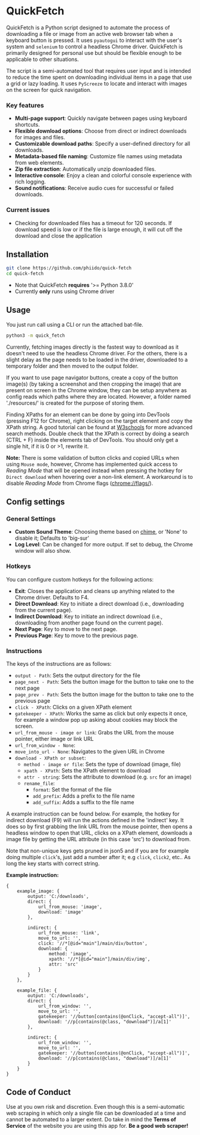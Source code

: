 # QuickFetch
QuickFetch is a Python script designed to automate the process of downloading a file or image from an active web browser tab when a keyboard button is pressed. It uses `pyautogui` to interact with the user's system and `selenium` to control a headless Chrome driver. QuickFetch is primarily designed for personal use but should be flexible enough to be applicable to other situations.

The script is a semi-automated tool that requires user input and is intended to reduce the time spent on downloading individual items in a page that use a grid or lazy loading. It uses `PyScreeze` to locate and interact with images on the screen for quick navigation.

### Key features

- **Multi-page support**: Quickly navigate between pages using keyboard shortcuts.
- **Flexible download options**: Choose from direct or indirect downloads for images and files.
- **Customizable download paths**: Specify a user-defined directory for all downloads.
- **Metadata-based file naming**: Customize file names using metadata from web elements.
- **Zip file extraction**: Automatically unzip downloaded files.
- **Interactive console**: Enjoy a clean and colorful console experience with rich logging.
- **Sound notifications**: Receive audio cues for successful or failed downloads.

### Current issues

- Checking for downloaded files has a timeout for 120 seconds. If download speed is low or if the file is large enough, it will cut off the download and close the application

## Installation

```bash
git clone https://github.com/phiido/quick-fetch
cd quick-fetch
```

- Note that QuickFetch **requires** '>= Python 3.8.0'
- Currently **only** runs using Chrome driver

## Usage
You just run call using a CLI or run the attached bat-file.

```bash
python3 -m quick_fetch
```

Currently, fetching images directly is the fastest way to download as it doesn't need to use the headless Chrome driver. For the others, there is a slight delay as the page needs to be loaded in the driver, downloaded to a temporary folder and then moved to the output folder.

If you want to use page navigator buttons, create a copy of the button image(s) (by taking a screenshot and then cropping the image) that are present on screen in the Chrome window, they can be setup anywhere as config reads which paths where they are located. However, a folder named './resources/' is created for the purpose of storing them.

Finding XPaths for an element can be done by going into DevTools (pressing F12 for Chrome), right clicking on the target element and copy the XPath string. A good tutorial can be found at [W3schools](https://www.w3schools.com/xml/xpath_intro.asp) for more advanced search methods. Double check that the XPath is correct by doing a search (CTRL + F) inside the elements tab of DevTools. You should only get a single hit, if it is 0 or >1, rewrite it.

**Note:** There is some validation of button clicks and copied URLs when using `Mouse mode`, however, Chrome has implemented quick access to *Reading Mode* that will be opened instead when pressing the hotkey for `Direct download` when hovering over a non-link element. A workaround is to disable *Reading Mode* from Chrome flags (<chrome://flags/>).

## Config settings

### General Settings
- **Custom Sound Theme**: Choosing theme based on [chime](https://github.com/MaxHalford/chime), or 'None' to disable it; Defaults to 'big-sur'
- **Log Level**: Can be changed for more output. If set to debug, the Chrome window will also show.

### Hotkeys
You can configure custom hotkeys for the following actions:
- **Exit**: Closes the application and cleans up anything related to the Chrome driver. Defaults to F4.
- **Direct Download**: Key to initiate a direct download (i.e., downloading from the current page).
- **Indirect Download**: Key to initiate an indirect download (i.e., downloading from another page found on the current page).
- **Next Page**: Key to move to the next page.
- **Previous Page**: Key to move to the previous page.

### Instructions

The keys of the instructions are as follows:
- `output - Path`: Sets the output directory for the file
- `page_next - Path`: Sets the button image for the button to take one to the next page
- `page_prev - Path`: Sets the button image for the button to take one to the previous page
- `click - XPath`: Clicks on a given XPath element
- `gatekeeper - XPath`: Works the same as click but only expects it once, for example a window pop up asking about cookies may block the screen.
- `url_from_mouse - image or link`: Grabs the URL from the mouse pointer, either image or link URL
- `url_from_window - None`: 
- `move_into_url - None`: Navigates to the given URL in Chrome
- `download - XPath or subset`:
    - `method - image or file`: Sets the type of download (image, file)
    - `xpath - XPath`: Sets the XPath element to download
    - `attr - string`: Sets the attribute to download (e.g. `src` for an image)
    - `rename_file`:
        - `format`: Set the format of the file
        - `add_prefix`: Adds a prefix to the file name
        - `add_suffix`: Adds a suffix to the file name

A example instruction can be found below. For example, the hotkey for indirect download (F9) will run the actions defined in the 'indirect' key. It does so by first grabbing the link URL from the mouse pointer, then opens a headless window to open that URL, clicks on a XPath element, downloads a image file by getting the URL attribute (in this case 'src') to download from.

Note that non-unique keys gets pruned in json5 and if you are for example doing multiple `click`'s, just add a number after it; e.g `click`, `click2`, etc.. As long the key starts with correct string.

**Example instruction:**
```json5
{
    example_image: {
        output: 'C:/downloads',
        direct: {
            url_from_mouse: 'image',
            download: 'image'
        },

        indirect: {
            url_from_mouse: 'link',
            move_to_url: '',
            click: '//*[@id="main"]/main/div/button',
            download: {
                method: 'image',
                xpath: '//*[@id="main"]/main/div/img',
                attr: 'src'
            }
        }
    },

    example_file: {
        output: 'C:/downloads',
        direct: {
            url_from_window: '',
            move_to_url: '',
            gatekeeper: '//button[contains(@onClick, "accept-all")]',
            download: '//p[contains(@class, "download")]/a[1]'
        },

        indirect: {
            url_from_window: '',
            move_to_url: '',
            gatekeeper: '//button[contains(@onClick, "accept-all")]',
            download: '//p[contains(@class, "download")]/a[1]'
        }
    }
}
```

## Code of Conduct
Use at you own risk and discretion. Even though this is a semi-automatic web scraping in which only a single file can be downloaded at a time and cannot be automated to a larger extent. Do take in mind the **Terms of Service** of the website you are using this app for. **Be a good web scraper!**